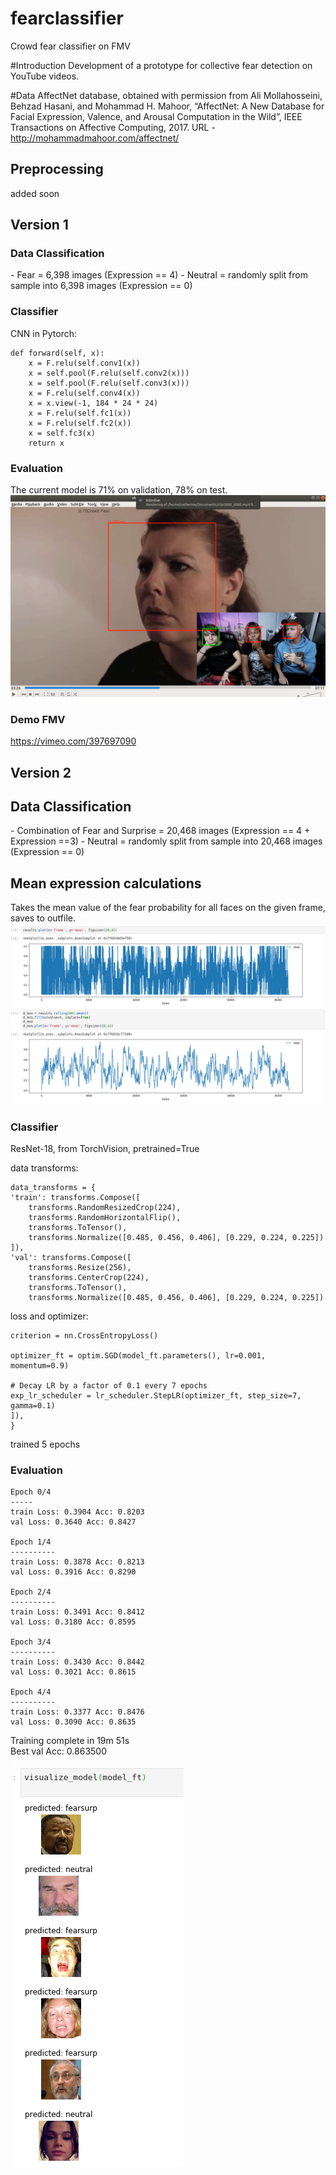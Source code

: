 # fearclassifier
Crowd fear classifier on FMV

#Introduction 
Development of a prototype for collective fear detection on YouTube videos. 

#Data
AffectNet database, obtained with permission from Ali Mollahosseini, Behzad Hasani, and Mohammad H. Mahoor, “AffectNet: A New Database for Facial Expression, Valence, and Arousal Computation in the Wild”, IEEE Transactions on Affective Computing, 2017. URL - http://mohammadmahoor.com/affectnet/

<h2>Preprocessing</h2>
added soon

<h2>Version 1</h2>
<h3>Data Classification</h3>
- Fear = 6,398 images (Expression == 4)
- Neutral = randomly split from sample into 6,398 images (Expression == 0)

<h3>Classifier</h3>
CNN in Pytorch:

    def forward(self, x):
        x = F.relu(self.conv1(x))
        x = self.pool(F.relu(self.conv2(x)))
        x = self.pool(F.relu(self.conv3(x)))
        x = F.relu(self.conv4(x))
        x = x.view(-1, 184 * 24 * 24)
        x = F.relu(self.fc1(x))
        x = F.relu(self.fc2(x))
        x = self.fc3(x)
        return x


<h3>Evaluation</h3>
The current model is 71% on validation, 78% on test.

<img src="results/screenshot.png">
<h3>Demo FMV</h3>
<a href="https://vimeo.com/397697090">https://vimeo.com/397697090</a>

<h2>Version 2</h2>
<h2>Data Classification</h2>
- Combination of Fear and Surprise = 20,468 images (Expression == 4 + Expression ==3)
- Neutral = randomly split from sample into 20,468 images (Expression == 0)

<h2>Mean expression calculations</h2>
Takes the mean value of the fear probability for all faces on the given frame, saves to outfile.
<img src="results/fear_timeseries.png">


<h3>Classifier</h3>
ResNet-18, from TorchVision, pretrained=True

data transforms:

    data_transforms = {
    'train': transforms.Compose([
        transforms.RandomResizedCrop(224),
        transforms.RandomHorizontalFlip(),
        transforms.ToTensor(),
        transforms.Normalize([0.485, 0.456, 0.406], [0.229, 0.224, 0.225])
    ]),
    'val': transforms.Compose([
        transforms.Resize(256),
        transforms.CenterCrop(224),
        transforms.ToTensor(),
        transforms.Normalize([0.485, 0.456, 0.406], [0.229, 0.224, 0.225])
  
  loss and optimizer:
  
    criterion = nn.CrossEntropyLoss()

    optimizer_ft = optim.SGD(model_ft.parameters(), lr=0.001, momentum=0.9)

    # Decay LR by a factor of 0.1 every 7 epochs
    exp_lr_scheduler = lr_scheduler.StepLR(optimizer_ft, step_size=7, gamma=0.1)
    ]),
    }
    
  trained 5 epochs

<h3>Evaluation</h3>
    
    Epoch 0/4
    -----
    train Loss: 0.3904 Acc: 0.8203
    val Loss: 0.3640 Acc: 0.8427

    Epoch 1/4
    ----------
    train Loss: 0.3878 Acc: 0.8213
    val Loss: 0.3916 Acc: 0.8290

    Epoch 2/4
    ----------
    train Loss: 0.3491 Acc: 0.8412
    val Loss: 0.3180 Acc: 0.8595

    Epoch 3/4
    ----------
    train Loss: 0.3430 Acc: 0.8442
    val Loss: 0.3021 Acc: 0.8615

    Epoch 4/4
    ----------
    train Loss: 0.3377 Acc: 0.8476
    val Loss: 0.3090 Acc: 0.8635

Training complete in 19m 51s<br>
Best val Acc: 0.863500

<img src="results/test.png">


